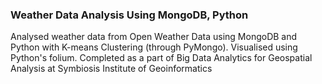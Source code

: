### Weather Data Analysis Using MongoDB, Python
Analysed weather data from Open Weather Data using MongoDB and Python with K-means Clustering (through PyMongo).
Visualised using Python's folium.
Completed as a part of Big Data Analytics for Geospatial Analysis at Symbiosis Institute of Geoinformatics
